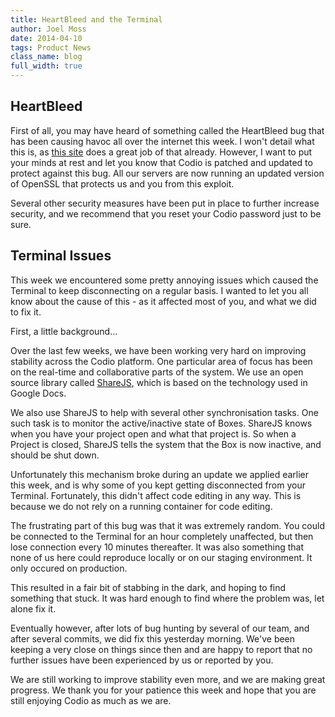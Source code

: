 ```yaml
---
title: HeartBleed and the Terminal
author: Joel Moss
date: 2014-04-10
tags: Product News
class_name: blog
full_width: true
---
```


## HeartBleed

First of all, you may have heard of something called the HeartBleed bug that has been causing havoc all over the internet this week. I won't detail what this is, as [this site](http://heartbleed.com/) does a great job of that already. However, I want to put your minds at rest and let you know that Codio is patched and updated to protect against this bug. All our servers are now running an updated version of OpenSSL that protects us and you from this exploit.

Several other security measures have been put in place to further increase security, and we recommend that you reset your Codio password just to be sure.

## Terminal Issues

This week we encountered some pretty annoying issues which caused the Terminal to keep disconnecting on a regular basis. I wanted to let you all know about the cause of this - as it affected most of you, and what we did to fix it.

First, a little background...

Over the last few weeks, we have been working very hard on improving stability across the Codio platform. One particular area of focus has been on the real-time and collaborative parts of the system. We use an open source library called [ShareJS](http://sharejs.org/), which is based on the technology used in Google Docs.

We also use ShareJS to help with several other synchronisation tasks. One such task is to monitor the active/inactive state of Boxes. ShareJS knows when you have your project open and what that project is. So when a Project is closed, ShareJS tells the system that the Box is now inactive, and should be shut down.

Unfortunately this mechanism broke during an update we applied earlier this week, and is why some of you kept getting disconnected from your Terminal. Fortunately, this didn't affect code editing in any way. This is because we do not rely on a running container for code editing.

The frustrating part of this bug was that it was extremely random. You could be connected to the Terminal for an hour completely unaffected, but then lose connection every 10 minutes thereafter. It was also something that none of us here could reproduce locally or on our staging environment. It only occured on production.

This resulted in a fair bit of stabbing in the dark, and hoping to find something that stuck. It was hard enough to find where the problem was, let alone fix it.

Eventually however, after lots of bug hunting by several of our team, and after several commits, we did fix this yesterday morning. We've been keeping a very close on things since then and are happy to report that no further issues have been experienced by us or reported by you.

We are still working to improve stability even more, and we are making great progress. We thank you for your patience this week and hope that you are still enjoying Codio as much as we are.
